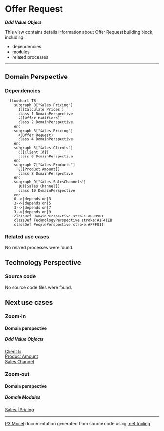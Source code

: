 ﻿
# Offer Request

***Ddd Value Object***  

This view contains details information about Offer Request building block, including:
- dependencies
- modules
- related processes  

---



## Domain Perspective


### Dependencies

```mermaid
  flowchart TB
    subgraph 0["Sales.Pricing"]
      1([Calculate Prices])
      class 1 DomainPerspective
      2([Offer Modifiers])
      class 2 DomainPerspective
    end
    subgraph 3["Sales.Pricing"]
      4(Offer Request)
      class 4 DomainPerspective
    end
    subgraph 5["Sales.Clients"]
      6([Client Id])
      class 6 DomainPerspective
    end
    subgraph 7["Sales.Products"]
      8([Product Amount])
      class 8 DomainPerspective
    end
    subgraph 9["Sales.SalesChannels"]
      10([Sales Channel])
      class 10 DomainPerspective
    end
    0-->|depends on|3
    3-->|depends on|5
    3-->|depends on|7
    3-->|depends on|9
    classDef DomainPerspective stroke:#009900
    classDef TechnologyPerspective stroke:#1F41EB
    classDef PeoplePerspective stroke:#FFF014
```

### Related use cases

No related processes were found.  

## Technology Perspective


### Source code

No source code files were found.  

## Next use cases


### Zoom-in


#### Domain perspective


##### Ddd Value Objects

[Client Id](../Clients/ClientId.md)  
[Product Amount](../Products/ProductAmount.md)  
[Sales Channel](../SalesChannels/SalesChannel.md)  

### Zoom-out


#### Domain perspective


##### Domain Modules

[Sales | Pricing](Pricing-module.md)  

---

[P3 Model](https://github.com/P3-model/P3-model) documentation generated from source code using [.net tooling](https://github.com/P3-model/P3-model-dotnet)